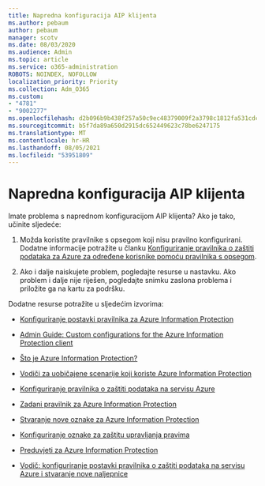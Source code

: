 ```yaml
---
title: Napredna konfiguracija AIP klijenta
ms.author: pebaum
author: pebaum
manager: scotv
ms.date: 08/03/2020
ms.audience: Admin
ms.topic: article
ms.service: o365-administration
ROBOTS: NOINDEX, NOFOLLOW
localization_priority: Priority
ms.collection: Adm_O365
ms.custom:
- "4781"
- "9002277"
ms.openlocfilehash: d2b096b9b438f257a50c9ec48379009f2a3798c1812fa531cdc30e61a5460a1e
ms.sourcegitcommit: b5f7da89a650d2915dc652449623c78be6247175
ms.translationtype: MT
ms.contentlocale: hr-HR
ms.lasthandoff: 08/05/2021
ms.locfileid: "53951809"
---
```

# <a name="aip-client-advanced-configuration"></a>Napredna konfiguracija AIP klijenta

Imate problema s naprednom konfiguracijom AIP klijenta? Ako je tako, učinite sljedeće:

1. Možda koristite pravilnike s opsegom koji nisu pravilno konfigurirani. Dodatne informacije potražite u članku [Konfiguriranje pravilnika o zaštiti podataka za Azure za određene korisnike pomoću pravilnika s opsegom](https://docs.microsoft.com/azure/information-protection/configure-policy-scope).

2. Ako i dalje naiskujete problem, pogledajte resurse u nastavku. Ako problem i dalje nije riješen, pogledajte snimku zaslona problema i priložite ga na kartu za podršku.

Dodatne resurse potražite u sljedećim izvorima:

- [Konfiguriranje postavki pravilnika za Azure Information Protection](https://docs.microsoft.com/azure/information-protection/configure-policy-settings)  
    
- [Admin Guide: Custom configurations for the Azure Information Protection client](https://docs.microsoft.com/azure/information-protection/rms-client/client-admin-guide-customizations)  
    
- [Što je Azure Information Protection?](https://docs.microsoft.com/azure/information-protection/what-is-information-protection)  
    
- [Vodiči za uobičajene scenarije koji koriste Azure Information Protection](https://docs.microsoft.com/azure/information-protection/how-to-guides)  
    
- [Konfiguriranje pravilnika o zaštiti podataka na servisu Azure](https://docs.microsoft.com/azure/information-protection/deploy-use/configure-policy)  
    
- [Zadani pravilnik za Azure Information Protection](https://docs.microsoft.com/azure/information-protection/deploy-use/configure-policy-default)  
    
- [Stvaranje nove oznake za Azure Information Protection](https://docs.microsoft.com/azure/information-protection/deploy-use/configure-policy-new-label)  
    
- [Konfiguriranje oznake za zaštitu upravljanja pravima](https://docs.microsoft.com/azure/information-protection/deploy-use/configure-policy-protection)  
    
- [Preduvjeti za Azure Information Protection](https://docs.microsoft.com/azure/information-protection/get-started/requirements)

- [Vodič: konfiguriranje postavki pravilnika o zaštiti podataka na servisu Azure i stvaranje nove naljepnice](https://docs.microsoft.com/azure/information-protection/get-started/infoprotect-quick-start-tutorial)